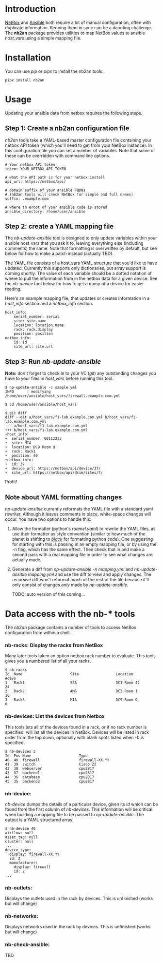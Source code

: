 # Introduction

[NetBox](https://www.netbox.dev/) and
[Ansible](https://www.ansible.com/) both require a lot of manual
configuration, often with duplicate information.  Keeping them in sync
can be a daunting challenge.  The **nb2an** package provides utilities
to map NetBox values to ansible *host_vars* using a simple mapping
file.

# Installation

You can use *pip* or *pipx* to install the nb2an tools:

    pipx install nb2an
    
# Usage

Updating your ansible data from netbox requires the following steps.

## Step 1: Create a nb2an configuration file

*nb2an* tools take a YAML-based master configuration file containing
your netbox API token (which you'll need to get from your NetBox
instance).  In this configuration file you can set a number of
variables.  Note that some of these can be overridden with command
line options.

    # Your netbox API token:
    token: YOUR_NETBOX_API_TOKEN

    # what the API path is for your netbox install
    api_url: https://netbox/api/

    # domain suffix of your ansible FQDNs
    # (nb2an tools will check NetBox for simple and full names)
    suffix: .example.com

    # where th eroot of your ansible code is stored
    ansible_directory: /home/user/ansible

## Step 2: create a YAML mapping file

The *nb-update-ansible* tool is designed to only update variables
within your ansible host_vars that you ask it to, leaving everything
else (including comments) the same.  Note that formatting is
overwritten by default, but see below for how to make a patch instead
(actually TBD).

The YAML file consists of a host_vars YAML structure that you'd like
to have updated.  Currently this supports only dictionaries, but array
support is coming shortly.  The value of each variable should be a
dotted notation of where to pull the information from in the netbox
data for a given device.  See the *nb-device* tool below for how to
get a dump of a device for easier reading.

Here's an example mapping file, that updates or creates information in
a *host_info* section and a *netbox_info* section.

    host_info:
        serial_number: serial
        site: site.name
        location: location.name
        rack: rack.display
        position: position
    netbox_info:
        id: id
        site_url: site.url


## Step 3: Run *nb-update-ansible*

**Note:** don't forget to check in to your VC (*git*) any outstanding
changes you have to your files in *host_vars* before running this
tool.

    $ np-update-ansible -c sample.yml
    INFO      :	modifying /home/user/ansible/host_vars/firewall.example.com.yml
    
    $ cd /home/user/ansible/host_vars
    
    $ git diff
    diff --git a/host_vars/f1-lab.example.com.yml b/host_vars/f1-lab.example.com.yml
    --- a/host_vars/f1-lab.example.com.yml
    +++ b/host_vars/f1-lab.example.com.yml
    +host_info:
    +  serial_number: 00112233
    +  site: MIA
    +  location: DC9 Room Q
    +  rack: Rack1
    +  position: 40
    +netbox_info:
    +  id: 37
    +  device_url: https://netbox/api/device/37/
    +  site_url: https://netbox/api/dcim/sites/7/

Profit!

## Note about YAML formatting changes

*np-update-ansible* currently reformats the YAML file with a standard
yaml rewriter.  Although it leaves comments in place, white-space
changes will occur.  You have two options to handle this:

1. Allow the formatter (python's *ruamel.yaml*) to rewrite the YAML
   files, as use their formatter as style convention (similar to how
   much of the planet is shifting to
   *[black](https://pypi.org/project/black/)* for formatting python
   code).  One suggesting for starting with this is passing in an
   empty mapping file, or by using the *-n* flag, which has the same
   effect.  Then check that in and make a second pass with a real
   mapping file in order to see what changes are actually made.
   
2. Generate a diff from *np-update-ansible -n mapping.yml* and
   *np-update-ansible mapping.yml* and use the diff to view and apply
   changes.  The recursive diff won't reformat much of the rest of the
   file because it'll only consist of changes *only* made by
   *np-update-ansible*.
   
   TODO: auto version of this coming...

# Data access with the nb-* tools

The *nb2an* package contains a number of tools to access NetBox
configuration from within a shell.

### nb-racks: Display the racks from NetBox 

Many later tools taken an option netbox rack number to evaluate.  This
tools gives you a numbered list of all your racks.

    $ nb-racks
    Id  Name                      Site                 Location             #devs
    1   Rack1                     SEA                  DC1 Room 42          24
    2   Rack2                     AMS                  DC2 Room 1           10
    3   Rack3                     MIA                  DC9 Room Q            6


### nb-devices: List the devices from Netbox

This tools lets all of the devices found in a rack, or if no rack
number is specified, will list all the devices in NetBox.  Devices
will be listed in rack order from the top down, optionally with blank
spots listed when *-b* is specified.

    $ nb-devices 3
    Id  Pos Name                      Type
    40  40  firewall                  firewall-XX.YY
    41  39  switch                    Cisco ZZ
    42  38  webserver                 cpu2817
    43  37  backend1                  cpu2817
    44  36  database                  cpu2817
    45  35  backend2                  cpu2817

### nb-device: 

*nb-device* dumps the details of a particular device, given its *Id*
which can be found from the first column of *nb-devices*.  This
information will be critical when building a mapping file to be passed
to *np-update-ansible*.  The output is a YAML structured array.

    $ nb-device 40
    airflow: null
    asset_tag: null
    cluster: null
    ...
    device_type:
      display: firewall-XX.YY
      id: 2
      manufacturer:
        display: firewall
        id: 2
    ...

### nb-outlets: 

Displays the outlets used in the rack by devices.  This is unfinished
(works but will change)

### nb-networks: 

Displays networks used in the rack by devices.  This is unfinished
(works but will change)

### nb-check-ansible: 

TBD



